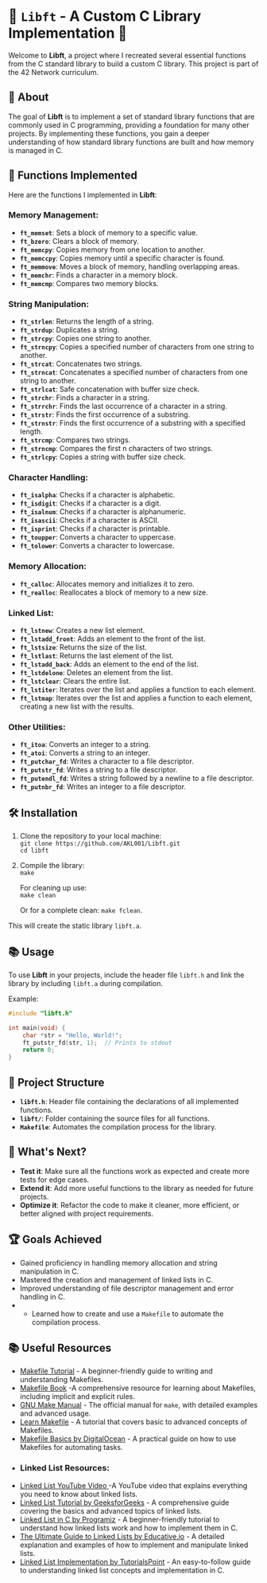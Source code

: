 # 🚀 `Libft` - A Custom C Library Implementation 🚀

Welcome to **Libft**, a project where I recreated several essential functions from the C standard library to build a custom C library. This project is part of the 42 Network curriculum.

## 📜 About

The goal of **Libft** is to implement a set of standard library functions that are commonly used in C programming, providing a foundation for many other projects. By implementing these functions, you gain a deeper understanding of how standard library functions are built and how memory is managed in C.

## 🧰 Functions Implemented

Here are the functions I implemented in **Libft**:

### Memory Management:
- **`ft_memset`**: Sets a block of memory to a specific value.
- **`ft_bzero`**: Clears a block of memory.
- **`ft_memcpy`**: Copies memory from one location to another.
- **`ft_memccpy`**: Copies memory until a specific character is found.
- **`ft_memmove`**: Moves a block of memory, handling overlapping areas.
- **`ft_memchr`**: Finds a character in a memory block.
- **`ft_memcmp`**: Compares two memory blocks.

### String Manipulation:
- **`ft_strlen`**: Returns the length of a string.
- **`ft_strdup`**: Duplicates a string.
- **`ft_strcpy`**: Copies one string to another.
- **`ft_strncpy`**: Copies a specified number of characters from one string to another.
- **`ft_strcat`**: Concatenates two strings.
- **`ft_strncat`**: Concatenates a specified number of characters from one string to another.
- **`ft_strlcat`**: Safe concatenation with buffer size check.
- **`ft_strchr`**: Finds a character in a string.
- **`ft_strrchr`**: Finds the last occurrence of a character in a string.
- **`ft_strstr`**: Finds the first occurrence of a substring.
- **`ft_strnstr`**: Finds the first occurrence of a substring with a specified length.
- **`ft_strcmp`**: Compares two strings.
- **`ft_strncmp`**: Compares the first n characters of two strings.
- **`ft_strlcpy`**: Copies a string with buffer size check.

### Character Handling:
- **`ft_isalpha`**: Checks if a character is alphabetic.
- **`ft_isdigit`**: Checks if a character is a digit.
- **`ft_isalnum`**: Checks if a character is alphanumeric.
- **`ft_isascii`**: Checks if a character is ASCII.
- **`ft_isprint`**: Checks if a character is printable.
- **`ft_toupper`**: Converts a character to uppercase.
- **`ft_tolower`**: Converts a character to lowercase.

### Memory Allocation:
- **`ft_calloc`**: Allocates memory and initializes it to zero.
- **`ft_realloc`**: Reallocates a block of memory to a new size.

### Linked List:
- **`ft_lstnew`**: Creates a new list element.
- **`ft_lstadd_front`**: Adds an element to the front of the list.
- **`ft_lstsize`**: Returns the size of the list.
- **`ft_lstlast`**: Returns the last element of the list.
- **`ft_lstadd_back`**: Adds an element to the end of the list.
- **`ft_lstdelone`**: Deletes an element from the list.
- **`ft_lstclear`**: Clears the entire list.
- **`ft_lstiter`**: Iterates over the list and applies a function to each element.
- **`ft_lstmap`**: Iterates over the list and applies a function to each element, creating a new list with the results.

### Other Utilities:
- **`ft_itoa`**: Converts an integer to a string.
- **`ft_atoi`**: Converts a string to an integer.
- **`ft_putchar_fd`**: Writes a character to a file descriptor.
- **`ft_putstr_fd`**: Writes a string to a file descriptor.
- **`ft_putendl_fd`**: Writes a string followed by a newline to a file descriptor.
- **`ft_putnbr_fd`**: Writes an integer to a file descriptor.

## 🛠️ Installation

1. Clone the repository to your local machine:  
   `git clone https://github.com/AKL001/Libft.git`  
   `cd libft`  

2. Compile the library:  
   `make`

   For cleaning up use:  
   `make clean`

   Or for a complete clean:
   `make fclean`.

This will create the static library `libft.a`.

## 📚 Usage

To use **Libft** in your projects, include the header file `libft.h` and link the library by including `libft.a` during compilation.

Example:
```c
#include "libft.h"

int main(void) {
    char *str = "Hello, World!";
    ft_putstr_fd(str, 1);  // Prints to stdout
    return 0;
}
```
## 🧩 Project Structure

- **`libft.h`**: Header file containing the declarations of all implemented functions.
- **`libft/`**: Folder containing the source files for all functions.
- **`Makefile`**: Automates the compilation process for the library.

## 📂 What's Next?

- **Test it**: Make sure all the functions work as expected and create more tests for edge cases.
- **Extend it**: Add more useful functions to the library as needed for future projects.
- **Optimize it**: Refactor the code to make it cleaner, more efficient, or better aligned with project requirements.

## 🏆 Goals Achieved

- Gained proficiency in handling memory allocation and string manipulation in C.
- Mastered the creation and management of linked lists in C.
- Improved understanding of file descriptor management and error handling in C.
- - Learned how to create and use a `Makefile` to automate the compilation process.

## 📚 Useful Resources

- [Makefile Tutorial](https://makefiletutorial.com/) - A beginner-friendly guide to writing and understanding Makefiles.
- [Makefile Book](https://www.gnu.org/software/make/manual/make.html) -A comprehensive resource for learning about Makefiles, including implicit and explicit rules.
- [GNU Make Manual](https://www.gnu.org/software/make/manual/make.html) - The official manual for `make`, with detailed examples and advanced usage.
- [Learn Makefile](https://www.tutorialspoint.com/makefile/index.htm) - A tutorial that covers basic to advanced concepts of Makefiles.
- [Makefile Basics by DigitalOcean](https://www.digitalocean.com/community/tutorials/how-to-use-makefiles-to-automate-compilation-on-ubuntu-20-04) - A practical guide on how to use Makefiles for automating tasks.
- ### Linked List Resources:
- [Linked List YouTube Video ](https://www.youtube.com/watch?v=mkZYMKwKkvI&t=1164s) -A YouTube video that explains everything you need to know about linked lists.
- [Linked List Tutorial by GeeksforGeeks](https://www.geeksforgeeks.org/data-structures/linked-list/) - A comprehensive guide covering the basics and advanced topics of linked lists.
- [Linked List in C by Programiz](https://www.programiz.com/dsa/linked-list) - A beginner-friendly tutorial to understand how linked lists work and how to implement them in C.
- [The Ultimate Guide to Linked Lists by Educative.io](https://www.educative.io/edpresso/what-is-a-linked-list) - A detailed explanation and examples of how to implement and manipulate linked lists.
- [Linked List Implementation by TutorialsPoint](https://www.tutorialspoint.com/data_structures_algorithms/linked_list.htm) - An easy-to-follow guide to understanding linked list concepts and implementation in C.
